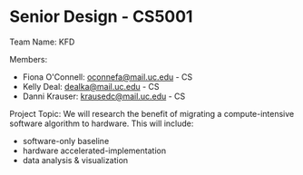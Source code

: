 # Senior Design - CS5001

Team Name: KFD

Members:
- Fiona O'Connell: oconnefa@mail.uc.edu - CS
- Kelly Deal: dealka@mail.uc.edu - CS
- Danni Krauser: krausedc@mail.uc.edu - CS

Project Topic:
We will research the benefit of migrating a compute-intensive software algorithm to hardware. This will include:
- software-only baseline
- hardware accelerated-implementation
- data analysis & visualization
